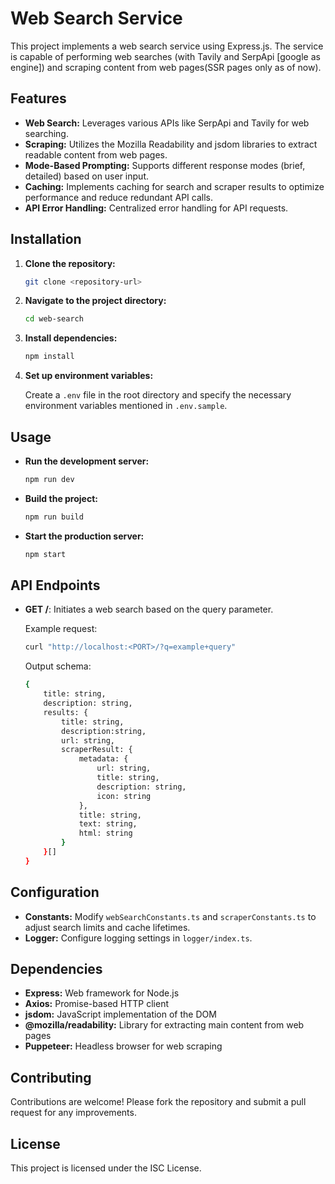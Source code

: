 # Web Search Service

This project implements a web search service using Express.js. The service is capable of performing web searches (with Tavily and SerpApi [google as engine]) and scraping content from web pages(SSR pages only as of now).

## Features

-   **Web Search:** Leverages various APIs like SerpApi and Tavily for web searching.
-   **Scraping:** Utilizes the Mozilla Readability and jsdom libraries to extract readable content from web pages.
-   **Mode-Based Prompting:** Supports different response modes (brief, detailed) based on user input.
-   **Caching:** Implements caching for search and scraper results to optimize performance and reduce redundant API calls.
-   **API Error Handling:** Centralized error handling for API requests.

## Installation

1. **Clone the repository:**

    ```bash
    git clone <repository-url>
    ```

2. **Navigate to the project directory:**

    ```bash
    cd web-search
    ```

3. **Install dependencies:**

    ```bash
    npm install
    ```

4. **Set up environment variables:**

    Create a `.env` file in the root directory and specify the necessary environment variables mentioned in `.env.sample`.

## Usage

-   **Run the development server:**

    ```bash
    npm run dev
    ```

-   **Build the project:**

    ```bash
    npm run build
    ```

-   **Start the production server:**

    ```bash
    npm start
    ```

## API Endpoints

-   **GET /**: Initiates a web search based on the query parameter.

    Example request:

    ```bash
    curl "http://localhost:<PORT>/?q=example+query"
    ```

    Output schema:

    ```bash
    {
        title: string,
        description: string,
        results: {
            title: string,
            description:string,
            url: string,
            scraperResult: {
                metadata: {
                    url: string,
                    title: string,
                    description: string,
                    icon: string
                },
                title: string,
                text: string,
                html: string
            }
        }[]
    }
    ```

## Configuration

-   **Constants:** Modify `webSearchConstants.ts` and `scraperConstants.ts` to adjust search limits and cache lifetimes.
-   **Logger:** Configure logging settings in `logger/index.ts`.

## Dependencies

-   **Express:** Web framework for Node.js
-   **Axios:** Promise-based HTTP client
-   **jsdom:** JavaScript implementation of the DOM
-   **@mozilla/readability:** Library for extracting main content from web pages
-   **Puppeteer:** Headless browser for web scraping

## Contributing

Contributions are welcome! Please fork the repository and submit a pull request for any improvements.

## License

This project is licensed under the ISC License.
